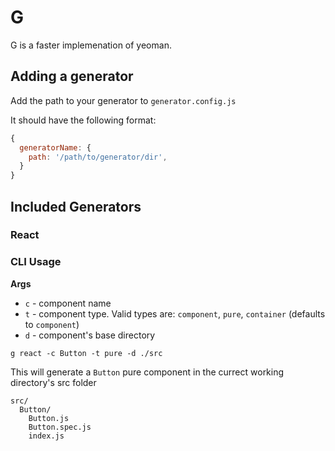 # G

G is a faster implemenation of yeoman.

## Adding a generator

Add the path to your generator to `generator.config.js`

It should have the following format:

```js
{
  generatorName: {
    path: '/path/to/generator/dir',
  }
}
```

## Included Generators

### React

### CLI Usage

**Args**

- `c` - component name
- `t` - component type. Valid types are: `component`, `pure`, `container` (defaults to `component`)
- `d` - component's base directory

```
g react -c Button -t pure -d ./src
```

This will generate a `Button` pure component in the currect working directory's src folder

```
src/
  Button/
    Button.js
    Button.spec.js
    index.js
```
